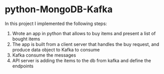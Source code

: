 # python-MongoDB-Kafka

In this project I implemented the following steps:
1. Wrote an app in python that allows to buy items and present a list of bought items
2. The app is built from a client server that handles the buy request, and produce data object to Kafka to consume
3. Kafka consume the messages 
4. API server is adding the items to the db from kafka and define the endpoints

